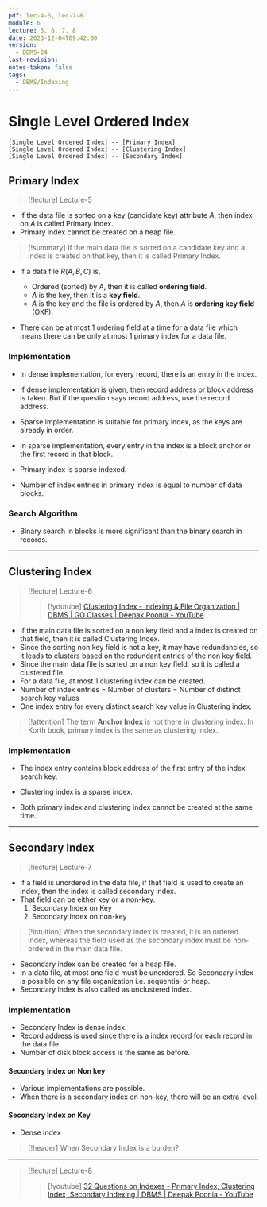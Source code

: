 ```yaml
---
pdf: lec-4-6, lec-7-8
module: 6
lecture: 5, 6, 7, 8
date: 2023-12-04T09:42:00
version:
  - DBMS-24
last-revision: 
notes-taken: false
tags:
  - DBMS/Indexing
---
```

# Single Level Ordered Index

```nomnoml
[Single Level Ordered Index] -- [Primary Index]
[Single Level Ordered Index] -- [Clustering Index]
[Single Level Ordered Index] -- [Secondary Index]
```

## Primary Index
> [!lecture] Lecture-5

- If the data file is sorted on a key (candidate key) attribute ${} A$, then index on ${} A {}$ is called Primary Index. 
- Primary index cannot be created on a heap file.

> [!summary] 
> If the main data file is sorted on a candidate key and a index is created on that key, then it is called Primary Index.

- If a data file ${} R(A, B, C) {}$ is,
	- Ordered (sorted) by $A$, then it is called **ordering field**.
	- ${} A {}$ is the key, then it is a **key field**.
	- $A$ is the key and the file is ordered by $A$, then $A$ is **ordering key field** (OKF).

- There can be at most 1 ordering field at a time for a data file which means there can be only at most 1 primary index for a data file.

### Implementation

- In dense implementation, for every record, there is an entry in the index.
- If dense implementation is given, then record address or block address is taken. But if the question says record address, use the record address.

- Sparse implementation is suitable for primary index, as the keys are already in order.
- In sparse implementation, every entry in the index is a block anchor or the first record in that block.
- Primary index is sparse indexed.
- Number of index entries in primary index is equal to number of data blocks.

### Search Algorithm

- Binary search in blocks is more significant than the binary search in records.

---
## Clustering Index
> [!lecture] Lecture-6
>> [!youtube] [Clustering Index - Indexing & File Organization | DBMS | GO Classes | Deepak Poonia - YouTube](https://www.youtube.com/watch?v=Wvc0o2eBgmI)

- If the main data file is sorted on a non key field and a index is created on that field, then it is called Clustering Index.
- Since the sorting non key field is not a key, it may have redundancies, so it leads to clusters based on the redundant entries of the non key field.
- Since the main data file is sorted on a non key field, so it is called a clustered file.
- For a data file, at most 1 clustering index can be created.
- Number of index entries = Number of clusters = Number of distinct search key values
- One index entry for every distinct search key value in Clustering index.


> [!attention] 
> The term **Anchor Index** is not there in clustering index.
> In Korth book, primary index is the same as clustering index.

### Implementation

- The index entry contains block address of the first entry of the index search key.
- Clustering index is a sparse index.

- Both primary index and clustering index cannot be created at the same time.

---
## Secondary Index
> [!lecture] Lecture-7

- If a field is unordered in the data file, if that field is used to create an index, then the index is called secondary index.
- That field can be either key or a non-key. 
	1. Secondary Index on Key
	2. Secondary Index on non-key

> [!intuition] 
> When the secondary index is created, it is an ordered index, whereas the field used as the secondary index must be non-ordered in the main data file.

- Secondary index can be created for a heap file.
- In a data file, at most one field must be unordered. So Secondary index is possible on any file organization i.e. sequential or heap.
- Secondary index is also called as unclustered index.
### Implementation
- Secondary Index is dense index.
- Record address is used since there is a index record for each record in the data file.
- Number of disk block access is the same as before.

#### Secondary Index on Non key
- Various implementations are possible.
- When there is a secondary index on non-key, there will be an extra level.

#### Secondary Index on Key

- Dense index


> [!header] When Secondary Index is a burden?
> 


---

> [!lecture] Lecture-8
>> [!youtube] [32 Questions on Indexes - Primary Index, Clustering Index, Secondary Indexing | DBMS | Deepak Poonia - YouTube](https://www.youtube.com/watch?v=EbsiJ86T1RE)
